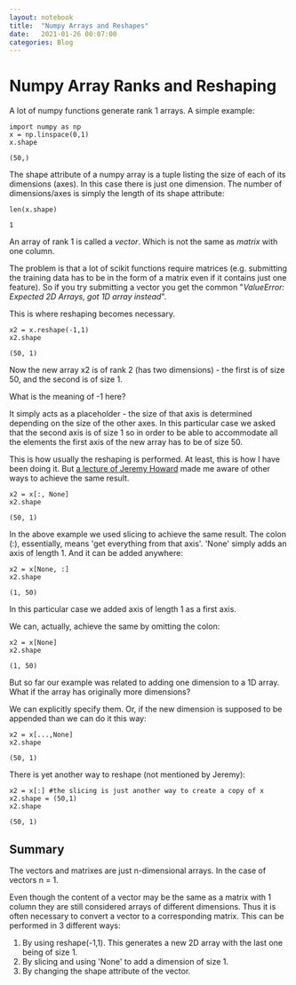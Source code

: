 ```yaml
---
layout: notebook
title:  "Numpy Arrays and Reshapes"
date:   2021-01-26 00:07:00
categories: Blog
---
```


# Numpy Array Ranks and Reshaping

A lot of numpy functions generate rank 1 arrays. A simple example:


```
import numpy as np
x = np.linspace(0,1)
x.shape
```




    (50,)



The shape attribute of a numpy array is a tuple listing the size of each of its dimensions (axes). In this case there is just one dimension. The number of dimensions/axes is simply the length of its shape attribute:


```
len(x.shape)
```




    1



An array of rank 1 is called a *vector*. Which is not the same as *matrix* with one column.

The problem is that a lot of scikit functions require matrices (e.g. submitting the training data has to be in the form of a matrix even if it contains just one feature). So if you try submitting a vector you get the common "*ValueError: Expected 2D Arrays, got 1D array instead*".

This is where reshaping becomes necessary.


```
x2 = x.reshape(-1,1)
x2.shape
```




    (50, 1)



Now the new array x2 is of rank 2 (has two dimensions) - the first is of size 50, and the second is of size 1.

What is the meaning of -1 here?

It simply acts as a placeholder - the size of that axis is determined depending on the size of the other axes. In this particular case we asked that the second axis is of size 1 so in order to be able to accommodate all the elements the first axis of the new array has to be of size 50.

This is how usually the reshaping is performed. At least, this is how I have been doing it. But [a lecture of Jeremy Howard](https://youtu.be/BFIYUvBRTpE?t=5400) made me aware of other ways to achieve the same result.


```
x2 = x[:, None]
x2.shape
```




    (50, 1)



In the above example we used slicing to achieve the same result. The colon (:), essentially, means 'get everything from that axis'. 'None' simply adds an axis of length 1. And it can be added anywhere:


```
x2 = x[None, :]
x2.shape
```




    (1, 50)



In this particular case we added axis of length 1 as a first axis.

We can, actually, achieve the same by omitting the colon:


```
x2 = x[None]
x2.shape
```




    (1, 50)



But so far our example was related to adding one dimension to a 1D array. What if the array has originally more dimensions?

We can explicitly specify them. Or, if the new dimension is supposed to be appended than we can do it this way:


```
x2 = x[...,None]
x2.shape
```




    (50, 1)



There is yet another way to reshape (not mentioned by Jeremy):


```
x2 = x[:] #the slicing is just another way to create a copy of x
x2.shape = (50,1)
x2.shape
```




    (50, 1)



## Summary

The vectors and matrixes are just n-dimensional arrays. In the case of vectors n = 1.

Even though the content of a vector may be the same as a matrix with 1 column they are still considered arrays of different dimensions. Thus it is often necessary to convert a vector to a corresponding matrix. This can be performed in 3 different ways:


1.   By using reshape(-1,1). This generates a new 2D array with the last one being of size 1.
2.   By slicing and using 'None' to add a dimension of size 1.
3.   By changing the shape attribute of the vector.
